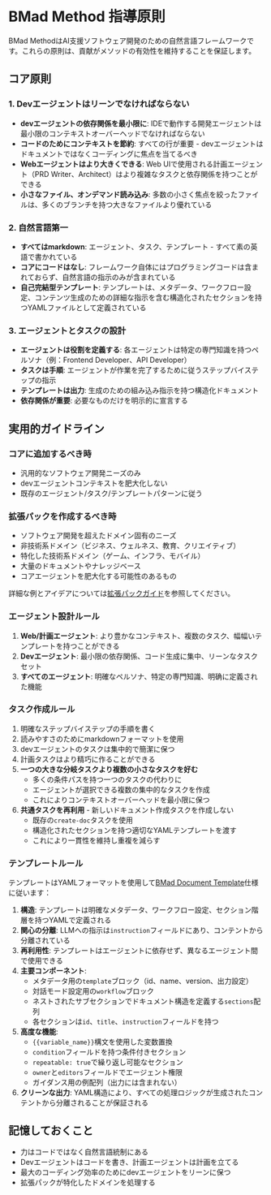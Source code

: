 # BMad Method 指導原則

BMad MethodはAI支援ソフトウェア開発のための自然言語フレームワークです。これらの原則は、貢献がメソッドの有効性を維持することを保証します。

## コア原則

### 1. Devエージェントはリーンでなければならない

- **devエージェントの依存関係を最小限に**: IDEで動作する開発エージェントは最小限のコンテキストオーバーヘッドでなければならない
- **コードのためにコンテキストを節約**: すべての行が重要 - devエージェントはドキュメントではなくコーディングに焦点を当てるべき
- **Webエージェントはより大きくできる**: Web UIで使用される計画エージェント（PRD Writer、Architect）はより複雑なタスクと依存関係を持つことができる
- **小さなファイル、オンデマンド読み込み**: 多数の小さく焦点を絞ったファイルは、多くのブランチを持つ大きなファイルより優れている

### 2. 自然言語第一

- **すべてはmarkdown**: エージェント、タスク、テンプレート - すべて素の英語で書かれている
- **コアにコードはなし**: フレームワーク自体にはプログラミングコードは含まれておらず、自然言語の指示のみが含まれている
- **自己完結型テンプレート**: テンプレートは、メタデータ、ワークフロー設定、コンテンツ生成のための詳細な指示を含む構造化されたセクションを持つYAMLファイルとして定義されている

### 3. エージェントとタスクの設計

- **エージェントは役割を定義する**: 各エージェントは特定の専門知識を持つペルソナ（例：Frontend Developer、API Developer）
- **タスクは手順**: エージェントが作業を完了するために従うステップバイステップの指示
- **テンプレートは出力**: 生成のための組み込み指示を持つ構造化ドキュメント
- **依存関係が重要**: 必要なものだけを明示的に宣言する

## 実用的ガイドライン

### コアに追加するべき時

- 汎用的なソフトウェア開発ニーズのみ
- devエージェントコンテキストを肥大化しない
- 既存のエージェント/タスク/テンプレートパターンに従う

### 拡張パックを作成するべき時

- ソフトウェア開発を超えたドメイン固有のニーズ
- 非技術系ドメイン（ビジネス、ウェルネス、教育、クリエイティブ）
- 特化した技術系ドメイン（ゲーム、インフラ、モバイル）
- 大量のドキュメントやナレッジベース
- コアエージェントを肥大化する可能性のあるもの

詳細な例とアイデアについては[拡張パックガイド](../docs/expansion-packs.md)を参照してください。

### エージェント設計ルール

1. **Web/計画エージェント**: より豊かなコンテキスト、複数のタスク、幅幅いテンプレートを持つことができる
2. **Devエージェント**: 最小限の依存関係、コード生成に集中、リーンなタスクセット
3. **すべてのエージェント**: 明確なペルソナ、特定の専門知識、明确に定義された機能

### タスク作成ルール

1. 明確なステップバイステップの手順を書く
2. 読みやすさのためにmarkdownフォーマットを使用
3. devエージェントのタスクは集中的で簡潔に保つ
4. 計画タスクはより精巧に作ることができる
5. **一つの大きな分岐タスクより複数の小さなタスクを好む**
   - 多くの条件パスを持つ一つのタスクの代わりに
   - エージェントが選択できる複数の集中的なタスクを作成
   - これによりコンテキストオーバーヘッドを最小限に保つ
6. **共通タスクを再利用** - 新しいドキュメント作成タスクを作成しない
   - 既存の`create-doc`タスクを使用
   - 構造化されたセクションを持つ適切なYAMLテンプレートを渡す
   - これにより一貫性を維持し重複を減らす

### テンプレートルール

テンプレートはYAMLフォーマットを使用して[BMad Document Template](../common/utils/bmad-doc-template.md)仕様に従います：

1. **構造**: テンプレートは明確なメタデータ、ワークフロー設定、セクション階層を持つYAMLで定義される
2. **関心の分離**: LLMへの指示は`instruction`フィールドにあり、コンテントから分離されている
3. **再利用性**: テンプレートはエージェントに依存せず、異なるエージェント間で使用できる
4. **主要コンポーネント**:
   - メタデータ用の`template`ブロック（id、name、version、出力設定）
   - 対話モード設定用の`workflow`ブロック
   - ネストされたサブセクションでドキュメント構造を定義する`sections`配列
   - 各セクションは`id`、`title`、`instruction`フィールドを持つ
5. **高度な機能**:
   - `{{variable_name}}`構文を使用した変数置換
   - `condition`フィールドを持つ条件付きセクション
   - `repeatable: true`で繰り返し可能なセクション
   - `owner`と`editors`フィールドでエージェント権限
   - ガイダンス用の例配列（出力には含まれない）
6. **クリーンな出力**: YAML構造により、すべての処理ロジックが生成されたコンテントから分離されることが保証される

## 記憶しておくこと

- 力はコードではなく自然言語統制にある
- Devエージェントはコードを書き、計画エージェントは計画を立てる
- 最大のコーディング効率のためにdevエージェントをリーンに保つ
- 拡張パックが特化したドメインを処理する

